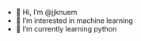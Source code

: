 - 👋 Hi, I’m @jjknuem
- 👀 I’m interested in machine learning 
- 🌱 I’m currently learning python 


<!---
jjknuem/jjknuem is a ✨ special ✨ repository because its `README.md` (this file) appears on your GitHub profile.
You can click the Preview link to take a look at your changes.
--->
